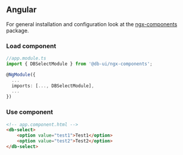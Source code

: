 ## Angular

For general installation and configuration look at the [ngx-components](https://www.npmjs.com/package/@db-ui/ngx-components) package.

### Load component

```ts app.module.ts
//app.module.ts
import { DBSelectModule } from '@db-ui/ngx-components';

@NgModule({
  ...
  imports: [..., DBSelectModule],
  ...
})

```

### Use component

```html app.component.html
<!-- app.component.html -->
<db-select>
	<option value="test1">Test1</option>
	<option value="test2">Test2</option>
</db-select>
```
